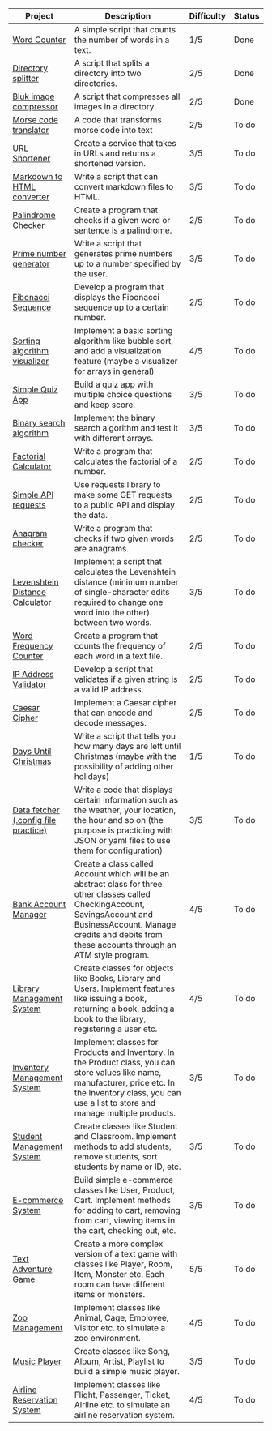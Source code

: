 | Project | Description | Difficulty | Status |
| --- | --- | --- | --- |
| [Word Counter](word_counter) | A simple script that counts the number of words in a text. | 1/5 | Done |
| [Directory splitter](directory_splitter) | A script that splits a directory into two directories. | 2/5 | Done |
| [Bluk image compressor](bulk_image_compressor) | A script that compresses all images in a directory. | 2/5 | Done |
| [Morse code translator](morse_code_translator) | A code that transforms morse code into text | 2/5 | To do |
| [URL Shortener](url_shortener) | Create a service that takes in URLs and returns a shortened version. | 3/5 | To do |
| [Markdown to HTML converter](markdown_to_html_converter) | Write a script that can convert markdown files to HTML. | 3/5 | To do |
| [Palindrome Checker](palindrome_checker) | Create a program that checks if a given word or sentence is a palindrome. | 2/5 | To do |
| [Prime number generator](prime_number_generator) | Write a script that generates prime numbers up to a number specified by the user. | 3/5 | To do |
| [Fibonacci Sequence](fibonacci_sequence) | Develop a program that displays the Fibonacci sequence up to a certain number. | 2/5 | To do |
| [Sorting algorithm visualizer](sorting_algorithm_visualizer) | Implement a basic sorting algorithm like bubble sort, and add a visualization feature (maybe a visualizer for arrays in general) | 4/5 | To do |
| [Simple Quiz App](simple_quiz_app) | Build a quiz app with multiple choice questions and keep score. | 3/5 | To do |
| [Binary search algorithm](binary_search_algorithm) | Implement the binary search algorithm and test it with different arrays. | 3/5 | To do |
| [Factorial Calculator](factorial_calculator) | Write a program that calculates the factorial of a number. | 2/5 | To do |
| [Simple API requests](simple_api_requests) | Use requests library to make some GET requests to a public API and display the data. | 2/5 | To do |
| [Anagram checker](anagram_checker) | Write a program that checks if two given words are anagrams. | 2/5 | To do |
| [Levenshtein Distance Calculator](levenshtein_distance_calculator) | Implement a script that calculates the Levenshtein distance (minimum number of single-character edits required to change one word into the other) between two words. | 3/5 | To do |
| [Word Frequency Counter](word_frequency_counter) | Create a program that counts the frequency of each word in a text file. | 2/5 | To do |
| [IP Address Validator](ip_address_validator) | Develop a script that validates if a given string is a valid IP address. | 2/5 | To do |
| [Caesar Cipher](caesar_cipher) | Implement a Caesar cipher that can encode and decode messages. | 2/5 | To do |
| [Days Until Christmas](days_until_christmas) | Write a script that tells you how many days are left until Christmas (maybe with the possibility of adding other holidays) | 1/5 | To do |
| [Data fetcher (.config file practice)](data_fetcher) | Write a code that displays certain information such as the weather, your location, the hour and so on (the purpose is practicing with JSON or yaml files to use them for configuration) | 3/5 | To do |
| [Bank Account Manager](bank_account_manager) | Create a class called Account which will be an abstract class for three other classes called CheckingAccount, SavingsAccount and BusinessAccount. Manage credits and debits from these accounts through an ATM style program. | 4/5 | To do |
| [Library Management System](library_management_system) | Create classes for objects like Books, Library and Users. Implement features like issuing a book, returning a book, adding a book to the library, registering a user etc. | 4/5 | To do |
| [Inventory Management System](inventory_management_system) | Implement classes for Products and Inventory. In the Product class, you can store values like name, manufacturer, price etc. In the Inventory class, you can use a list to store and manage multiple products. | 3/5 | To do |
| [Student Management System](student_management_system) | Create classes like Student and Classroom. Implement methods to add students, remove students, sort students by name or ID, etc. | 3/5 | To do |
| [E-commerce System](e_commerce_system) | Build simple e-commerce classes like User, Product, Cart. Implement methods for adding to cart, removing from cart, viewing items in the cart, checking out, etc. | 3/5 | To do |
| [Text Adventure Game](text_adventure_game) | Create a more complex version of a text game with classes like Player, Room, Item, Monster etc. Each room can have different items or monsters. | 5/5 | To do |
| [Zoo Management](zoo_management) | Implement classes like Animal, Cage, Employee, Visitor etc. to simulate a zoo environment. | 4/5 | To do |
| [Music Player](music_player) | Create classes like Song, Album, Artist, Playlist to build a simple music player. | 3/5 | To do |
| [Airline Reservation System](airline_reservation_system) | Implement classes like Flight, Passenger, Ticket, Airline etc. to simulate an airline reservation system. | 4/5 | To do |
